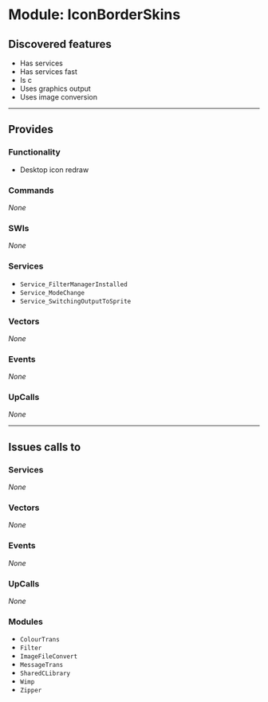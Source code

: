 # Module: IconBorderSkins

## Discovered features


* Has services
* Has services fast
* Is c
* Uses graphics output
* Uses image conversion

---

## Provides

### Functionality


* Desktop icon redraw

### Commands


*None*


### SWIs


*None*


### Services


* `Service_FilterManagerInstalled`
* `Service_ModeChange`
* `Service_SwitchingOutputToSprite`


### Vectors


*None*


### Events


*None*


### UpCalls


*None*


---

## Issues calls to

### Services


*None*


### Vectors


*None*


### Events


*None*


### UpCalls


*None*


### Modules


* `ColourTrans`
* `Filter`
* `ImageFileConvert`
* `MessageTrans`
* `SharedCLibrary`
* `Wimp`
* `Zipper`


